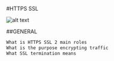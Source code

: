 #HTTPS SSL

![alt text](https://s3.amazonaws.com/intranet-projects-files/holbertonschool-sysadmin_devops/276/FlhGPEK.png)

##GENERAL
```bash
What is HTTPS SSL 2 main roles
What is the purpose encrypting traffic
What SSL termination means
```